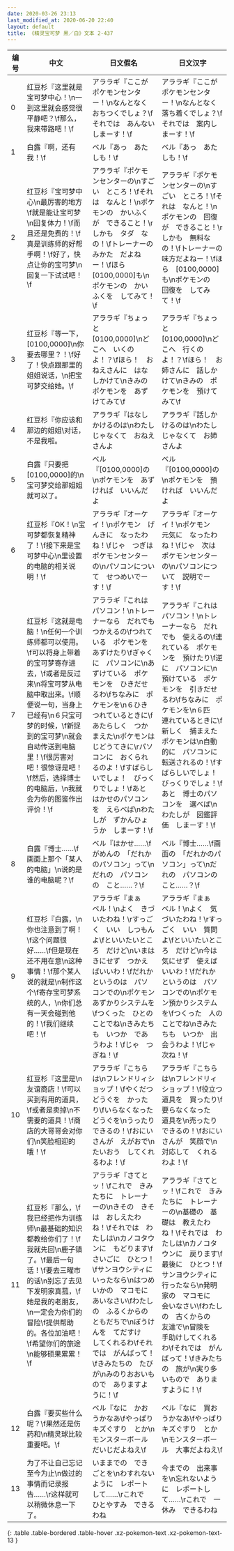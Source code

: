 ```yaml
---
date: 2020-03-26 23:13
last_modified_at: 2020-06-20 22:40
layout: default
title: 《精灵宝可梦 黑／白》文本 2-437
---
```

| 编号 | 中文 | 日文假名 | 日文汉字 |
| ---- | ---- | ---- | --- |
| 0 | 红豆杉『这里就是宝可梦中心！\n一到这里就会感觉很平静吧？\f那么，我来带路吧！\f | アララギ『ここが　ポケモンセンター！\nなんとなく　おちつくでしょ？\fそれでは　あんない　しまーす！\f | アララギ『ここが　ポケモンセンター！\nなんとなく　落ち着くでしょ？\fそれでは　案内しまーす！\f |
| 1 | 白露『啊，还有我！\f | ベル『あっ　あたしも！\f | ベル『あっ　あたしも！\f |
| 2 | 红豆杉『宝可梦中心\n最厉害的地方\f就是能让宝可梦\n回复体力！\f而且还是免费的！\f真是训练师的好帮手啊！\f好了，快点让你的宝可梦\n回复一下试试吧！\f | アララギ『ポケモンセンターの\nすごい　ところ！\fそれは　なんと！\nポケモンの　かいふくが　できること！\rしかも　タダ　なの！\fトレーナーの　みかた　だよねー！\fほら　[0100,0000]も\nポケモンの　かいふくを　してみて！\f | アララギ『ポケモンセンターの\nすごい　ところ！\fそれは　なんと！\nポケモンの　回復が　できること！\rしかも　無料なの！\fトレーナーの　味方だよねー！\fほら　[0100,0000]も\nポケモンの　回復を　してみて！\f |
| 3 | 红豆杉『等一下，[0100,0000]\n你要去哪里？！\f好了！快点跟那里的姐姐说话，\n把宝可梦交给她。\f | アララギ『ちょっと　[0100,0000]\nどこへ　いくのよ！？\fほら！　おねえさんに　はなしかけて\nきみの　ポケモンを　あずけてみて\f | アララギ『ちょっと　[0100,0000]\nどこへ　行くのよ！？\fほら！　お姉さんに　話しかけて\nきみの　ポケモンを　預けてみて\f |
| 4 | 红豆杉『你应该和那边的姐姐\对话，不是我啦。 | アララギ『はなしかけるのは\nわたしじゃなくて　おねえさんよ | アララギ『話しかけるのは\nわたしじゃなくて　お姉さんよ |
| 5 | 白露『只要把[0100,0000]的\n宝可梦交给那姐姐就可以了。 | ベル『[0100,0000]の\nポケモンを　あずければ　いいんだよ | ベル『[0100,0000]の\nポケモンを　預ければ　いいんだよ |
| 6 | 红豆杉『OK！\n宝可梦都恢复精神了！\f接下来是宝可梦中心\n里设置的电脑的相关说明！\f | アララギ『オーケイ！\nポケモン　げんきに　なったわね！\fじゃ　つぎは　ポケモンセンターの\nパソコンについて　せつめいでーす！\f | アララギ『オーケイ！\nポケモン　元気に　なったわね！\fじゃ　次は　ポケモンセンターの\nパソコンについて　説明でーす！\f |
| 7 | 红豆杉『这就是电脑！\n任何一个训练师都可以使用。\f可以将身上带着的宝可梦寄存进去，\f或者是反过来\n将宝可梦从电脑中取出来。\f顺便说一句，当身上已经有\n６只宝可梦的时候，\f新捉到的宝可梦\n就会自动传送到电脑里！\f很厉害对吧！很惊讶是吧！\f然后，选择博士的电脑后，\n我就会为你的图鉴作出评价！\f | アララギ『これは　パソコン！\nトレーナーなら　だれでも　つかえるの\fつれている　ポケモンを　あずけたり\fぎゃくに　パソコンに\nあずけている　ポケモンを　ひきだせるわ\fちなみに　ポケモンを\n６ひき　つれているときに\fあたらしく　つかまえた\nポケモンは　じどうてきに\rパソコンに　おくられるのよ！\fすばらしいでしょ！　びっくりでしょ！\fあと　はかせのパソコンを　えらべば\nわたしが　ずかんひょうか　しまーす！\f | アララギ『これは　パソコン！\nトレーナーなら　だれでも　使えるの\f連れている　ポケモンを　預けたり\f逆に　パソコンに\n預けている　ポケモンを　引きだせるわ\fちなみに　ポケモンを\n６匹　連れているときに\f新しく　捕まえた　ポケモンは\n自動的に　パソコンに　転送されるの！\fすばらしいでしょ！　びっくりでしょ！\fあと　博士のパソコンを　選べば\nわたしが　図鑑評価　しまーす！\f |
| 8 | 白露『博士……\f画面上那个「某人的电脑」\n说的是谁的电脑呢？\f | ベル『はかせ……\fがめんの　「だれかのパソコン」って\nだれの　パソコンの　こと……？\f | ベル『博士……\f画面の　「だれかのパソコン」って\nだれの　パソコンの　こと……？\f |
| 9 | 红豆杉『白露，\n你也注意到了啊！\f这个问题很好……\f但是现在还不用在意\n这种事情！\f那个某人说的就是\n制作这个\f寄存宝可梦系统的人，\n你们总有一天会碰到他的！\f我们继续吧！\f | アララギ『まぁ　ベル！\nよく　きづいたわね！\rすっごく　いい　しつもんよ\fといいたいところ　だけど\nいまは　きにせず　つかえばいいわ！\fだれか　というのは　パソコンでの\nポケモンあずかりシステムを\fつくった　ひとの　ことでね\nきみたちも　いつか　であうわよ！\fじゃ　つぎね！\f | アララギ『まぁ　ベル！\nよく　気づいたわね！\rすっごく　いい　質問よ\fといいたいところ　だけど\n今は　気にせず　使えばいいわ！\fだれか　というのは　パソコンでの\nポケモン預かりシステムを\fつくった　人の　ことでね\nきみたちも　いつか　出会うわよ！\fじゃ　次ね！\f |
| 10 | 红豆杉『这里是\n友谊商店！\f可以买到有用的道具，\f或者是卖掉\n不需要的道具！\f商店的大哥哥会对你们\n笑脸相迎的哦！\f | アララギ『こちらは\nフレンドリィショップ！\fやくだつ　どうぐを　かったり\fいらなくなった　どうぐを\nうったり　できるの！\fおにいさんが　えがおで\nたいおう　してくれるわよ！\f | アララギ『こちらは\nフレンドリィショップ！\f役立つ　道具を　買ったり\f要らなくなった　道具を\n売ったり　できるの！\fおにいさんが　笑顔で\n対応して　くれるわよ！\f |
| 11 | 红豆杉『那么，\f我已经把作为训练师\n最基础的知识都教给你们了！\f我就先回\n鹿子镇了。\f最后一句话！\f要去三曜市的话\n别忘了去见下发明家真菰，\f她是我的老朋友，\n一定会为你们的冒险\f提供帮助的。各位加油吧！\f希望你们的旅途\n能够硕果累累！\f | アララギ『さてとッ！\fこれで　きみたちに　トレーナーの\nきその　きそは　おしえたわね！\fそれでは　わたしは\nカノコタウンに　もどります\fさいごに　ひとつ！\fサンヨウシティに　いったなら\nはつめいかの　マコモに　あいなさい\fわたしの　ふるくからの　ともだちで\nぼうけんを　てだすけ　してくれるわ\fそれでは　がんばって！\fきみたちの　たびが\nみのりおおいもので　ありますように！\f | アララギ『さてとッ！\fこれで　きみたちに　トレーナーの\n基礎の　基礎は　教えたわね！\fそれでは　わたしは\nカノコタウンに　戻ります\f最後に　ひとつ！\fサンヨウシティに　行ったなら\n発明家の　マコモに　会いなさい\fわたしの　古くからの　友達で\n冒険を　手助けしてくれるわ\fそれでは　がんばって！\fきみたちの　旅が\n実り多いもので　ありますように！\f |
| 12 | 白露『要买些什么呢？\f果然还是伤药和\n精灵球比较重要吧。\f | ベル『なに　かおうかなあ\fやっぱり　キズぐすり　とか\nモンスターボール　だいじだよねえ\f | ベル『なに　買おうかなあ\fやっぱり　キズぐすり　とか\nモンスターボール　大事だよねえ\f |
| 13 | 为了不让自己忘记至今为止\n做过的事情而记录报告……\r这样就可以稍微休息一下了。 | いままでの　できごとを\nわすれないように　レポートして……\rこれで　ひとやすみ　できるわね | 今までの　出来事を\n忘れないように　レポートして……\rこれで　一休み　できるわね |
{: .table .table-bordered .table-hover .xz-pokemon-text .xz-pokemon-text-13 }